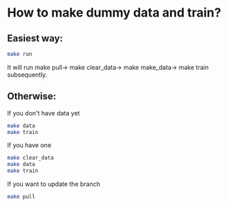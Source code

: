 <!-- markdownlint-disable MD033 -->

# How to make dummy data and train?
 
## Easiest way:
```bash
make run
```
It will run 
  make pull-> 
  make clear_data-> 
  make make_data-> 
  make train 
subsequently.

## Otherwise:
If you don't have data yet
```bash
make data
make train
```

If you have one
```bash
make clear_data
make data
make train
```

If you want to update the branch
```bash
make pull
```

